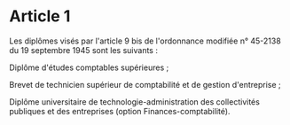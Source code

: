 # Article 1

Les diplômes visés par l'article 9 bis de l'ordonnance modifiée n° 45-2138 du 19 septembre 1945 sont les suivants :

Diplôme d'études comptables supérieures ;

Brevet de technicien supérieur de comptabilité et de gestion d'entreprise ;

Diplôme universitaire de technologie-administration des collectivités publiques et des entreprises (option Finances-comptabilité).
